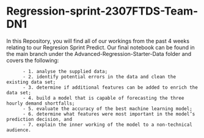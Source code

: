 # Regression-sprint-2307FTDS-Team-DN1
In this Repository, you will find all of our workings from the past 4 weeks relating to our Regresion Sprint Predict. 
Our final notebook can be found in the main branch under the Advanced-Regression-Starter-Data folder and covers the following: 
          
          - 1. analyse the supplied data;
          - 2. identify potential errors in the data and clean the existing data set;
          - 3. determine if additional features can be added to enrich the data set;
          - 4. build a model that is capable of forecasting the three hourly demand shortfalls;
          - 5. evaluate the accuracy of the best machine learning model;
          - 6. determine what features were most important in the model’s prediction decision, and
          - 7. explain the inner working of the model to a non-technical audience.
